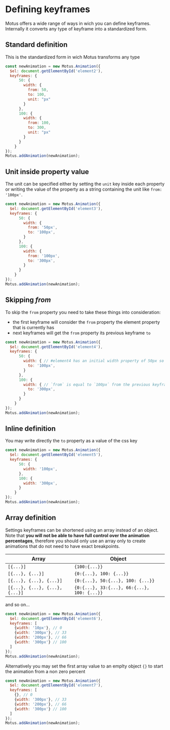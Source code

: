 # Defining keyframes

Motus offers a wide range of ways in wich you can define keyframes. Internally it converts any type of keyframe into a standardized form.


## Standard definition

This is the standardized form in wich Motus transforms any type

```js
const newAnimation = new Motus.Animation({
  $el: document.getElementById('element2'),
  keyframes: {
      50: {
        width: {
          from: 50,
          to: 100,
          unit: "px"
        }
      },
      100: {
        width: {
          from: 100,
          to: 300,
          unit: "px"
        }
      }
    }
});
Motus.addAnimation(newAnimation);
```
<!--- [start code] -->
<div class="box" id="element2"></div>
<!--- [end code] -->

## Unit inside property value

The unit can be specified either by setting the `unit` key inside each property or writing the value of the property as a string containing the unit like `from: '100px'`.

```js
const newAnimation = new Motus.Animation({
  $el: document.getElementById('element3'),
  keyframes: {
      50: {
        width: {
          from: '50px',
          to: '100px',
        }
      },
      100: {
        width: {
          from: '100px',
          to: '300px',
        }
      }
    }
});
Motus.addAnimation(newAnimation);
```
<!--- [start code] -->
<div class="box" id="element3"></div>
<!--- [end code] -->

## Skipping *from*

To skip the `from` property you need to take these things into consideration:

- the first keyframe will consider the `from` property the element property that is currently has
- next keyframes will get the `from` property its previous keyframe `to`

```js
const newAnimation = new Motus.Animation({
  $el: document.getElementById('element4'),
  keyframes: {
      50: {
        width: { // #element4 has an initial width property of 50px so `from` is equal to '50px'
          to: '100px',
        }
      },
      100: {
        width: { // `from` is equal to `100px` from the previous keyframe
          to: '300px',
        }
      }
    }
});
Motus.addAnimation(newAnimation);
```

<!--- [start code] -->
<div class="box" id="element4"></div>
<!--- [end code] -->

## Inline definition

You may write directly the `to` property as a value of the css key

```js
const newAnimation = new Motus.Animation({
  $el: document.getElementById('element5'),
  keyframes: {
      50: {
        width: '100px',
      },
      100: {
        width: '300px',
      }
    }
});
Motus.addAnimation(newAnimation);
```

<!--- [start code] -->
<div class="box" id="element5"></div>
<!--- [end code] -->

## Array definition
Settings keyframes can be shortened using an array instead of an object. Note that **you will not be able to have full control over the animation percentages**, therefore you should only use an array only to create animations that do not need to have exact breakpoints.

| Array                          | Object                                      |
|--------------------------------|---------------------------------------------|
| `[{...}]`                      | `{100:{...}}`                               |
| `[{...}, {...}]`               | `{0:{...}, 100: {...}}`                     |
| `[{...}, {...}, {...}]`        | `{0:{...}, 50:{...}, 100: {...}}`           |
| `[{...}, {...}, {...}, {...}]` | `{0:{...}, 33:{...}, 66:{...}, 100: {...}}` |

and so on...

```js
const newAnimation = new Motus.Animation({
  $el: document.getElementById('element6'),
  keyframes: [
    {width: '10px'}, // 0
    {width: '300px'}, // 33
    {width: '200px'}, // 66
    {width: '300px'} // 100
  ]
});
Motus.addAnimation(newAnimation);
```
<!--- [start code] -->
<div class="box" id="element6"></div>
<!--- [end code] -->

Alternatively you may set the first array value to an emplty object `{}` to start the animation from a non zero percent

```js
const newAnimation = new Motus.Animation({
  $el: document.getElementById('element7'),
  keyframes: [
    {}, // 0
    {width: '300px'}, // 33
    {width: '200px'}, // 66
    {width: '300px'} // 100
  ]
});
Motus.addAnimation(newAnimation);
```
<!--- [start code] -->
<div class="box" id="element7"></div>
<!--- [end code] -->
